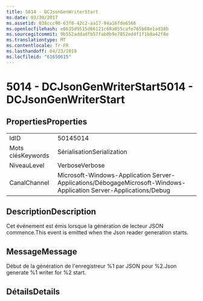 ```yaml
---
title: 5014 - DCJsonGenWriterStart
ms.date: 03/30/2017
ms.assetid: 038ccc90-63f8-42c2-aa17-94a16fde6566
ms.openlocfilehash: e0635d9515d66121c68a055cafe765b88e1ad38b
ms.sourcegitcommit: 9b552addadfb57fab0b9e7852ed4f1f1b8a42f8e
ms.translationtype: MT
ms.contentlocale: fr-FR
ms.lasthandoff: 04/23/2019
ms.locfileid: "61650615"
---
```

# <a name="5014---dcjsongenwriterstart"></a><span data-ttu-id="950be-102">5014 - DCJsonGenWriterStart</span><span class="sxs-lookup"><span data-stu-id="950be-102">5014 - DCJsonGenWriterStart</span></span>
## <a name="properties"></a><span data-ttu-id="950be-103">Properties</span><span class="sxs-lookup"><span data-stu-id="950be-103">Properties</span></span>  
  
|||  
|-|-|  
|<span data-ttu-id="950be-104">Id</span><span class="sxs-lookup"><span data-stu-id="950be-104">ID</span></span>|<span data-ttu-id="950be-105">5014</span><span class="sxs-lookup"><span data-stu-id="950be-105">5014</span></span>|  
|<span data-ttu-id="950be-106">Mots clés</span><span class="sxs-lookup"><span data-stu-id="950be-106">Keywords</span></span>|<span data-ttu-id="950be-107">Sérialisation</span><span class="sxs-lookup"><span data-stu-id="950be-107">Serialization</span></span>|  
|<span data-ttu-id="950be-108">Niveau</span><span class="sxs-lookup"><span data-stu-id="950be-108">Level</span></span>|<span data-ttu-id="950be-109">Verbose</span><span class="sxs-lookup"><span data-stu-id="950be-109">Verbose</span></span>|  
|<span data-ttu-id="950be-110">Canal</span><span class="sxs-lookup"><span data-stu-id="950be-110">Channel</span></span>|<span data-ttu-id="950be-111">Microsoft-Windows-Application Server-Applications/Débogage</span><span class="sxs-lookup"><span data-stu-id="950be-111">Microsoft-Windows-Application Server-Applications/Debug</span></span>|  
  
## <a name="description"></a><span data-ttu-id="950be-112">Description</span><span class="sxs-lookup"><span data-stu-id="950be-112">Description</span></span>  
 <span data-ttu-id="950be-113">Cet événement est émis lorsque la génération de lecteur JSON commence.</span><span class="sxs-lookup"><span data-stu-id="950be-113">This event is emitted when the Json reader generation starts.</span></span>  
  
## <a name="message"></a><span data-ttu-id="950be-114">Message</span><span class="sxs-lookup"><span data-stu-id="950be-114">Message</span></span>  
 <span data-ttu-id="950be-115">Début de la génération de l'enregistreur %1 par JSON pour %2.</span><span class="sxs-lookup"><span data-stu-id="950be-115">Json generate %1 writer for %2 start.</span></span>  
  
## <a name="details"></a><span data-ttu-id="950be-116">Détails</span><span class="sxs-lookup"><span data-stu-id="950be-116">Details</span></span>
